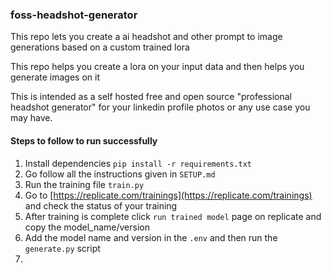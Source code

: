 ### foss-headshot-generator

This repo lets you create a ai headshot and other prompt to image generations based on a custom trained lora

This repo helps you create a lora on your input data and then helps you generate images on it

This is intended as a self hosted free and open source "professional headshot generator" for your linkedin profile photos or any use case you may have.

#### Steps to follow to run successfully

1. Install dependencies `pip install -r requirements.txt`
2. Go follow all the instructions given in `SETUP.md`
3. Run the training file `train.py`
4. Go to [https://replicate.com/trainings](https://replicate.com/trainings) and check the status of your training
5. After training is complete click `run trained model` page on replicate and copy the model_name/version
6. Add the model name and version in the `.env` and then run the `generate.py` script
7. 
